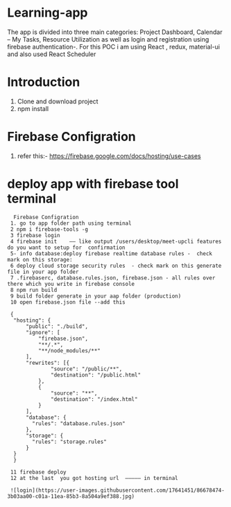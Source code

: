 # Learning-app
The app is divided into three main categories:   Project Dashboard,  Calendar – My Tasks, Resource Utilization as well as login and registration using firebase authentication-. For this POC   i am using React , redux,  material-ui  and also used  React Scheduler
# Introduction
 1. Clone and download project
 2. npm install 
 # Firebase Configration
 
  1. refer this:- https://firebase.google.com/docs/hosting/use-cases
   # deploy app  with firebase tool terminal
      Firebase Configration
     1. go to app folder path using terminal
     2 npm i firebase-tools -g
     3 firebase login 
     4 firebase init    —— like output /users/desktop/meet-upcli features do you want to setup for  confirmation   
     5- info database:deploy firebase realtime database rules -  check mark on this storage: 
     6 deploy cloud storage security rules  - check mark on this generate file in your app folder 
     7 .firebaserc, database.rules.json, firebase.json - all rules over there which you write in firebase console 
     8 npm run build 
     9 build folder generate in your aap folder (production) 
     10 open firebase.json file --add this
     
     {
      "hosting": {
          "public": "./build",
          "ignore": [
              "firebase.json",
              "**/.*",
              "**/node_modules/**"
          ],
          "rewrites": [{
                  "source": "/public/**",
                  "destination": "/public.html"
              },
              {
                  "source": "**",
                  "destination": "/index.html"
              }
          ],
          "database": {
            "rules": "database.rules.json"
          },
          "storage": {
            "rules": "storage.rules"
          }
      }
      }
     
     11 firebase deploy  
     12 at the last  you got hosting url  ————— in terminal
     
     ![login](https://user-images.githubusercontent.com/17641451/86678474-3b03aa00-c01a-11ea-85b3-8a504a9ef388.jpg)

